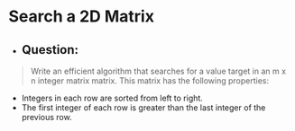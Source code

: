 # Search a 2D Matrix
- ## Question:
>Write an efficient algorithm that searches for a value target in an m x n integer matrix matrix. This matrix has the following properties:
>
- Integers in each row are sorted from left to right.
- The first integer of each row is greater than the last integer of the previous row.

